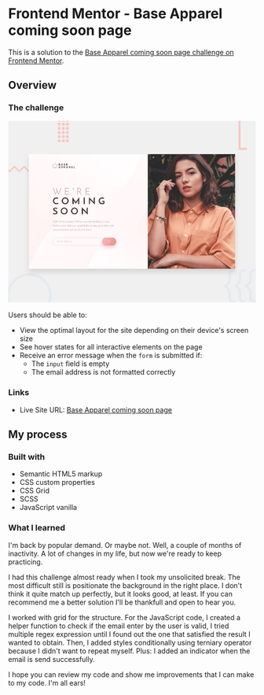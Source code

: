 # Frontend Mentor - Base Apparel coming soon page

This is a solution to the [Base Apparel coming soon page challenge on Frontend Mentor](https://www.frontendmentor.io/challenges/base-apparel-coming-soon-page-5d46b47f8db8a7063f9331a0).

## Overview

### The challenge


![Design preview for the Base Apparel coming soon page coding challenge](./design/desktop-preview.jpg)


Users should be able to:

- View the optimal layout for the site depending on their device's screen size
- See hover states for all interactive elements on the page
- Receive an error message when the `form` is submitted if:
  - The `input` field is empty
  - The email address is not formatted correctly

### Links

- Live Site URL: [Base Apparel coming soon page](https://guztrillo.github.io/TFM-base-apparel-coming-soon-page/)

## My process

### Built with

- Semantic HTML5 markup
- CSS custom properties
- CSS Grid
- SCSS
- JavaScript vanilla

### What I learned

I'm back by popular demand. Or maybe not. Well, a couple of months of inactivity. A lot of changes in my life, but now we're ready to keep practicing.

I had this challenge almost ready when I took my unsolicited break. The most difficult still is positionate the background in the right place. I don't think it quite match up perfectly, but it looks good, at least. If you can recommend me a better solution I'll be thankfull and open to hear you.

I worked with grid for the structure. For the JavaScript code, I created a helper function to check if the email enter by the user is valid, I tried multiple regex expression until I found out the one that satisfied the result I wanted to obtain. Then, I added styles conditionally using terniary operator because I didn't want to repeat myself. Plus: I added an indicator when the email is send successfully.

I hope you can review my code and show me improvements that I can make to my code. I'm all ears!